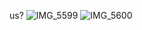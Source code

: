 us?
![IMG_5599](https://github.com/user-attachments/assets/838db661-baf9-45e5-88f8-5fce6384a387)
![IMG_5600](https://github.com/user-attachments/assets/e0b690d9-ac24-4bb3-a90c-6592d1844c1a)
